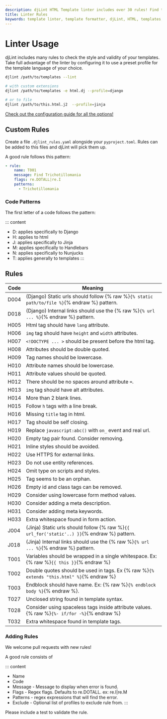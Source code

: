 ```yaml
---
description: djLint HTML Template linter includes over 30 rules! Find the definitions here. Easily expand with include custom rules!
title: Linter Rules
keywords: template linter, template formatter, djLint, HTML, templates, formatter, linter, rules
---
```


# Linter Usage

djLint includes many rules to check the style and validity of your templates. Take full advantage of the linter by configuring it to use a preset profile for the template language of your choice.

```bash
djlint /path/to/templates --lint

# with custom extensions
djlint /path/to/templates -e html.dj --profile=django

# or to file
djlint /path/to/this.html.j2  --profile=jinja
```

<div class="box notification is-info is-light">
    <span class="icon is-large"><i class="fas fa-2x fa-circle-arrow-right"></i></span><div class="my-auto ml-3 is-inline-block"><a href="/docs/configuration/">Check out the configuration guide for all the options!</a></div>
</div>

## Custom Rules

Create a file `.djlint_rules.yaml` alongside your `pyproject.toml`. Rules can be added to this files and djLint will pick them up.

A good rule follows this pattern:

```yaml
- rule:
    name: T001
    message: Find Trichotillomania
    flags: re.DOTALL|re.I
    patterns:
      - Trichotillomania
```

### Code Patterns

The first letter of a code follows the pattern:

::: content

- D: applies specifically to Django
- H: applies to html
- J: applies specifically to Jinja
- M: applies specifically to Handlebars
- N: applies specifically to Nunjucks
- T: applies generally to templates
  :::

## Rules

| Code | Meaning                                                                                      |
| ---- | -------------------------------------------------------------------------------------------- |
| D004 | (Django) Static urls should follow {% raw %}`{% static path/to/file %}`{% endraw %} pattern. |
| D018 | (Django) Internal links should use the {% raw %}`{% url ... %}`{% endraw %} pattern.         |
| H005 | Html tag should have `lang` attribute.                                                       |
| H006 | `img` tag should have `height` and `width` attributes.                                       |
| H007 | `<!DOCTYPE ... >` should be present before the html tag.                                     |
| H008 | Attributes should be double quoted.                                                          |
| H009 | Tag names should be lowercase.                                                               |
| H010 | Attribute names should be lowercase.                                                         |
| H011 | Attribute values should be quoted.                                                           |
| H012 | There should be no spaces around attribute `=`.                                              |
| H013 | `img` tag should have alt attributes.                                                        |
| H014 | More than 2 blank lines.                                                                     |
| H015 | Follow `h` tags with a line break.                                                           |
| H016 | Missing `title` tag in html.                                                                 |
| H017 | Tag should be self closing.                                                                  |
| H019 | Replace `javascript:abc()` with `on_` event and real url.                                    |
| H020 | Empty tag pair found. Consider removing.                                                     |
| H021 | Inline styles should be avoided.                                                             |
| H022 | Use HTTPS for external links.                                                                |
| H023 | Do not use entity references.                                                                |
| H024 | Omit type on scripts and styles.                                                             |
| H025 | Tag seems to be an orphan.                                                                   |
| H026 | Empty id and class tags can be removed.                                                      |
| H029 | Consider using lowercase form method values.                                                 |
| H030 | Consider adding a meta description.                                                          |
| H031 | Consider adding meta keywords.                                                               |
| H033 | Extra whitespace found in form action.                                                       |
| J004 | (Jinja) Static urls should follow {% raw %}`{{ url_for('static'..) }}`{% endraw %} pattern.  |
| J018 | (Jinja) Internal links should use the {% raw %}`{% url ... %}`{% endraw %} pattern.          |
| T001 | Variables should be wrapped in a single whitespace. Ex: {% raw %}`{{ this }}`{% endraw %}    |
| T002 | Double quotes should be used in tags. Ex {% raw %}`{% extends "this.html" %}`{% endraw %}    |
| T003 | Endblock should have name. Ex: {% raw %}`{% endblock body %}`{% endraw %}.                   |
| T027 | Unclosed string found in template syntax.                                                    |
| T028 | Consider using spaceless tags inside attribute values. {% raw %}`{%- if/for -%}`{% endraw %} |
| T032 | Extra whitespace found in template tags.                                                     |

### Adding Rules

We welcome pull requests with new rules!

A good rule consists of

::: content

- Name
- Code
- Message - Message to display when error is found.
- Flags - Regex flags. Defaults to re.DOTALL. ex: re.I|re.M
- Patterns - regex expressions that will find the error.
- Exclude - Optional list of profiles to exclude rule from.
  :::

Please include a test to validate the rule.
